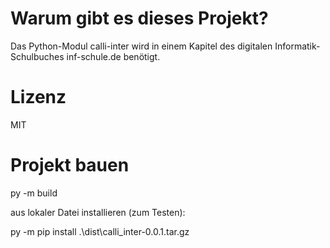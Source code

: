 # Warum gibt es dieses Projekt?
Das Python-Modul calli-inter wird in einem Kapitel des digitalen Informatik-Schulbuches inf-schule.de benötigt.

# Lizenz
MIT

# Projekt bauen
py -m build

aus lokaler Datei installieren (zum Testen):

py -m pip install .\dist\calli_inter-0.0.1.tar.gz